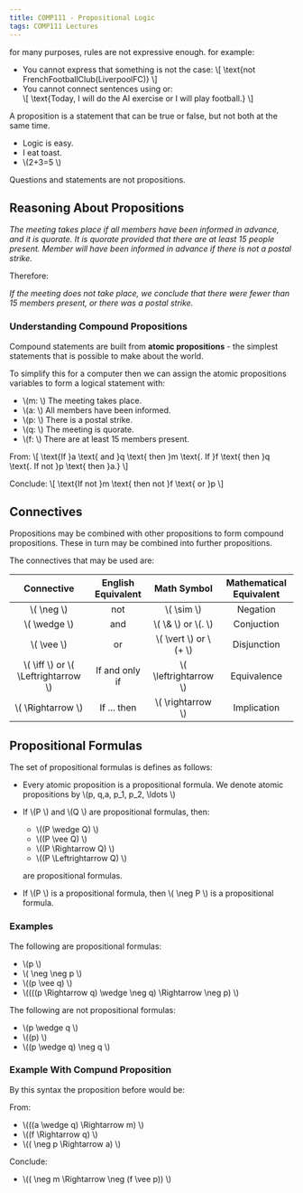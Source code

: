```yaml
---
title: COMP111 - Propositional Logic
tags: COMP111 Lectures
---
```

for many purposes, rules are not expressive enough. for example:

* You cannot express that something is not the case:
	 \\[ \\text{not FrenchFootballClub(LiverpoolFC)} \\]
* You cannot connect sentences using or:  
	 \\[ \\text{Today, I will do the AI exercise or I will play football.} \\]
	
A proposition is a statement that can be true or false, but not both at the same time.

* Logic is easy.
* I eat toast.
*  \\(2+3=5 \\)

Questions and statements are not propositions.

## Reasoning About Propositions

*The meeting takes place if all members have been informed in advance, and it is quorate. It is quorate provided that there are at least 15 people present. Member will have been informed in advance if there is not a postal strike.*

Therefore:

*If the meeting does not take place, we conclude that there were fewer than 15 members present, or there was a postal strike.*

### Understanding Compound Propositions
Compound statements are built from **atomic propositions** - the simplest statements that is possible to make about the world.

To simplify this for a computer then we can assign the atomic propositions variables to form a logical statement with:

*  \\(m: \\) The meeting takes place.
*  \\(a: \\) All members have been informed.
*  \\(p: \\) There is a postal strike.
*  \\(q: \\) The meeting is quorate.
*  \\(f: \\) There are at least 15 members present.

From:
 \\[ \\text{If }a \\text{ and }q \\text{ then }m \\text{. If }f \\text{ then }q \\text{. If not }p \\text{ then }a.} \\]

Conclude:
 \\[ \\text{If not }m \\text{ then not }f \\text{ or }p \\]

## Connectives
Propositions may be combined with other propositions to form compound propositions. These in turn may be combined into further propositions.

The connectives that may be used are:

| Connective | English Equivalent | Math Symbol | Mathematical Equivalent |
| :-: | :-: | :-: | :-: |
|  \\( \\neg \\) | not |  \\( \\sim \\) | Negation |
|  \\( \\wedge \\) | and |  \\( \\& \\) or  \\(. \\) | Conjuction |
|  \\( \\vee \\) | or |  \\( \\vert \\) or  \\(+ \\) | Disjunction |
|  \\( \\iff \\) or  \\( \\Leftrightarrow \\) | If and only if |  \\( \\leftrightarrow \\) | Equivalence |
|  \\( \\Rightarrow \\) | If ... then |  \\( \\rightarrow \\) | Implication |

## Propositional Formulas
The set of propositional formulas is defines as follows:

* Every atomic proposition is a propositional formula. We denote atomic propositions by  \\(p, q,a, p_1, p_2, \\ldots \\)
* If  \\(P \\) and  \\(Q \\) are propositional formulas, then:
	*  \\((P \\wedge Q) \\)
	*  \\((P \\vee Q) \\)
	*  \\((P \\Rightarrow Q) \\)
	*  \\((P \\Leftrightarrow Q) \\)
	
	are propositional formulas.
* If  \\(P \\) is a propositional formula, then  \\( \\neg P \\) is a propositional formula.

### Examples
The following are propositional formulas:

*  \\(p \\)
*  \\( \\neg \\neg p \\)
*  \\((p \\vee q) \\)
*  \\((((p \\Rightarrow q) \\wedge \\neg q) \\Rightarrow \\neg p) \\)

The following are not propositional formulas:

*  \\(p \\wedge q \\)
*  \\((p) \\)
*  \\((p \\wedge q) \\neg q \\)

### Example With Compund Proposition
By this syntax the proposition before would be:

From:

*  \\(((a \\wedge q)  \\Rightarrow m) \\)
*  \\((f  \\Rightarrow q) \\)
*  \\(( \\neg p  \\Rightarrow a) \\)

Conclude:

*  \\(( \\neg m  \\Rightarrow \\neg (f \\vee p)) \\)
